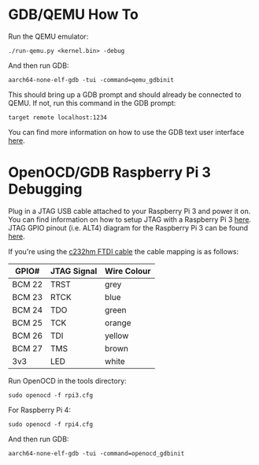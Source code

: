 # GDB/QEMU How To

Run the QEMU emulator:

`./run-qemu.py <kernel.bin> -debug`

And then run GDB:

`aarch64-none-elf-gdb -tui -command=qemu_gdbinit`

This should bring up a GDB prompt and should already be connected to QEMU. If not, run this command in the GDB prompt:

`target remote localhost:1234`

You can find more information on how to use the GDB text user interface [here](https://sourceware.org/gdb/onlinedocs/gdb/TUI.html).

# OpenOCD/GDB Raspberry Pi 3 Debugging

Plug in a JTAG USB cable attached to your Raspberry Pi 3 and power it on.
You can find information on how to setup JTAG with a Raspberry Pi 3 [here](https://www.suse.com/c/debugging-raspberry-pi-3-with-jtag/).
JTAG GPIO pinout (i.e. ALT4) diagram for the Raspberry Pi 3 can be found [here](https://pinout.xyz/pinout/jtag#).

If you're using the [c232hm FTDI cable](https://www.ftdichip.com/Products/Cables/USBMPSSE.htm) the cable mapping is as follows:

|GPIO# |JTAG Signal |Wire Colour |
|------|------------|------------|
|BCM 22|TRST        |grey        |
|BCM 23|RTCK        |blue        |
|BCM 24|TDO         |green       |
|BCM 25|TCK         |orange      |
|BCM 26|TDI         |yellow      |
|BCM 27|TMS         |brown       |
|3v3   |LED         |white       |

Run OpenOCD in the tools directory:

`sudo openocd -f rpi3.cfg`

For Raspberry Pi 4:

`sudo openocd -f rpi4.cfg`

And then run GDB:

`aarch64-none-elf-gdb -tui -command=openocd_gdbinit`
